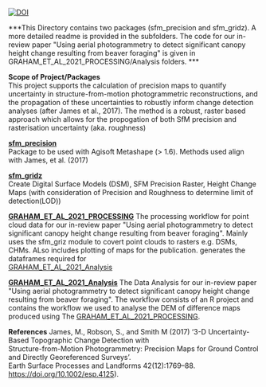 <a href="https://zenodo.org/badge/latestdoi/222968925"><img src="https://zenodo.org/badge/222968925.svg" alt="DOI"></a>

***This Directory contains two packages (sfm_precision and sfm_gridz). A more detailed readme is provided 
in the subfolders. The code for our in-review paper "Using aerial photogrammetry to detect significant canopy height change 
resulting from beaver foraging" is given in GRAHAM_ET_AL_2021_PROCESSING/Analysis folders. ***

**Scope of Project/Packages**  
This project supports the calculation of precision maps to quantify uncertainty in structure-from-motion photogrammetric 
reconstructions, and the propagation of these uncertainties to robustly inform change detection analyses 
(after James et al., 2017). The method is a robust, raster based approach which allows for the propogation of both SfM 
precision and rasterisation uncertainty (aka. roughness)


**[sfm_precision](sfm_precision)**  
Package to be used with Agisoft Metashape (> 1.6). Methods used align with James, et al. (2017)

**[sfm_gridz](sfm_gridz)**  
Create Digital Surface Models (DSM), SFM Precision Raster, Height Change Maps (with consideration of Precision and 
Roughness to determine limit of detection(LOD))

**[GRAHAM_ET_AL_2021_PROCESSING](GRAHAM_ET_AL_2021_PROCESSING)**
The processing workflow for point cloud data for our in-review paper "Using aerial photogrammetry to detect significant canopy height change 
resulting from beaver foraging". Mainly uses the sfm_griz module to covert point clouds to rasters e.g.
DSMs, CHMs. ALso includes plotting of maps for the publication. generates the dataframes required for  
[GRAHAM_ET_AL_2021_Analysis](GRAHAM_ET_AL_2021_Analysis)

**[GRAHAM_ET_AL_2021_Analysis](GRAHAM_ET_AL_2021_Analysis)**
The Data Analysis for our in-review paper "Using aerial photogrammetry to detect significant canopy height change 
resulting from beaver foraging". The workflow consists of an R project and contains the workflow we used to analyse the 
DEM of difference maps produced using The [GRAHAM_ET_AL_2021_PROCESSING](GRAHAM_ET_AL_2021_PROCESSING).


**References**
James, M., Robson, S., and Smith M (2017) ‘3-D Uncertainty-Based Topographic Change Detection with  
Structure-from-Motion Photogrammetry: Precision Maps for Ground Control and Directly Georeferenced Surveys’.  
Earth Surface Processes and Landforms 42(12):1769–88. https://doi.org/10.1002/esp.4125).
